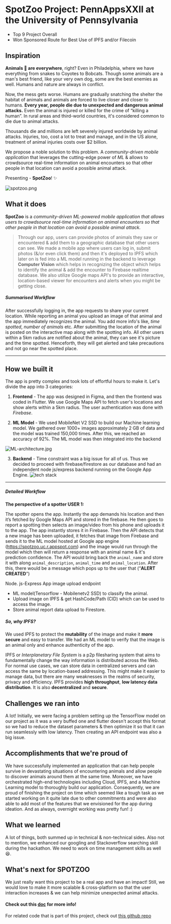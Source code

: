 # SpotZoo Project: PennAppsXXII at the University of Pennsylvania
- Top 9 Project Overall
- Won Sponsored Route for Best Use of IPFS and/or Filecoin

## Inspiration
**Animals 🐻 are everywhere**, right? Even in Philadelphia, where we have everything from snakes to Coyotes to Bobcats. Though some animals are a man's best friend, like your very own dog, some are the best enemies as well. Humans and nature are always in conflict.

Now, the mess gets worse. Humans are gradually snatching the shelter the habitat of animals and animals are forced to live closer and closer to humans. **Every year, people die due to unexpected and dangerous animal attacks.** Even the animal is injured or killed for the crime of “killing a human”. In rural areas and third-world countries, it's considered common to die due to animal attacks.

Thousands die and millions are left severely injured worldwide by animal attacks. Injuries, too, cost a lot to treat and manage, and in the US alone, treatment of animal injuries costs over $2 billion.

We propose a noble solution to this problem. A *community-driven mobile application* that leverages the cutting-edge power of *ML* & allows to crowdsource real-time information on animal encounters so that other people in that location can avoid a possible animal attack.

Presenting - **SpotZoo**! ✨

![spotzoo.png](https://i.postimg.cc/1XBxLJwB/ggspot.png)

## What it does

**SpotZoo** is a *community-driven ML-powered mobile application that allows users to crowdsource real-time information on animal encounters so that other people in that location can avoid a possible animal attack.*

> Through our app, users can provide photos of animals they saw or encountered & add them to a geographic database that other users can see. We made a mobile app where users can log in, submit photos (&/or even click them) and then it's deployed to IPFS which later on is fed into a ML model running in the backend to leverage **Computer Vision** which helps in recognizing the object which helps to identify the animal & add the encounter to Firebase realtime database. We also utilize Google maps API's to provide an interactive, location-based viewer for encounters and alerts when you might be getting close.

##### Summarised Workflow
After successfully logging in, the app requests to share your current location. While reporting an animal you upload an image of that animal and the app immediately recognizes the animal. You add more info's like, *time spotted*, *number of animals* etc. After submitting the location of the animal is posted on the interactive map along with the spotting info. All other users within a 5km radius are notified about the animal, they can see it's picture and the time spotted. Henceforth, they will get alerted and take precautions and not go near the spotted place.

---

## How we built it
The app is pretty complex and took lots of effortful hours to make it. Let's divide the app into 3 categories:

1. **Frontend** - The app was designed in Figma, and then the frontend was coded in Flutter.  We use Google Maps API to fetch user's locations and show alerts within a 5km radius. The user authentication was done with *Firebase*.

2. **ML Model** - We used MobileNet V2 SSD to build our Machine learning model. We gathered over 1000+ images approximately 2 GB of data and the model was trained 150,000 times. After this, we reached an accuracy of 92%. The ML model was then integrated into the backend

![ML-architecture.jpg](https://i.postimg.cc/FzgcmQnc/ML-architecture.jpg)

3. **Backend** - Time constraint was a big issue for all of us. Thus we decided to proceed with firebase/firestore as our database and had an independent node js/express backend running on the Google App Engine. 
![tech stack](https://cdn.discordapp.com/attachments/886064343660249090/886576541163724820/SpotZoo_-_techStack.png)

---

##### Detailed Workflow

**The perspective of a spotter USER 1:**

The spotter opens the app. Instantly the app demands his location and then it’s fetched by Google Maps API and stored in the firebase. He then goes to report a spotting then selects an image/video from his phone and uploads it to the app. The app instantly stores it in Firebase. Then the API detects that a new image has been uploaded, it fetches that image from Firebase and sends it to the ML model hosted at Google app engine (https://spotzoo.uc.r.appspot.com) and the image would run through the model which then will return a response with an animal name & it's prediction confidence. The API would bring back the `animal_name` and store it with along `animal_description`, `animal_time` and `animal_location`. After this, there would be a message which pops up to the user that (“**ALERT CREATED**”)

Node. js-Express App image upload endpoint 

- ML model(Tensorflow - Mobilenetv2 SSD) to classify the animal.
- Upload image on IPFS  & get HashCode/Path (CID) which can be used to access the image.
- Store animal report data upload to Firestore.

##### So, why IPFS?
We used IPFS to protect the **mutability** of the image and make it **more secure** and easy to transfer. We had an ML model to verify that the image is an animal only and enhance authenticity of the app.

IPFS or *Interplanetary File System* is a p2p filesharing system that aims to fundamentally change the way information is distributed across the Web. For normal use cases, we can store data in centralized servers and can access the same by location-based addressing. This might make it easier to manage data, but there are many weaknesses in the realms of security, privacy and efficiency. IPFS provides **high throughput**, **low latency data distribution**. It is also **decentralized** and **secure**.


## Challenges we ran into
A lot! Initially, we were facing a problem setting up the TensorFlow model on our project as it was a very buffed one and flutter doesn't accept this format so we had to reduce the dataset parameters & then optimize it so that it can run seamlessly with low latency. Then creating an API endpoint was also a big issue.  

## Accomplishments that we're proud of
We have successfully implemented an application that can help people survive in devastating situations of encountering animals and allow people to discover animals around them at the same time. Moreover, we have orchestrated high-end technologies including Cloud, IPFS, and a Machine Learning model to thoroughly build our application. Consequently, we are proud of finishing the project on time which seemed like a tough task as we started working on it quite late due to other commitments and were also able to add most of the features that we envisioned for the app during ideation. And as always, overnight working was pretty fun! :)

## What we learned
A lot of things, both summed up in technical & non-technical sides. Also not to mention, we enhanced our googling and Stackoverflow searching skill during the hackathon. We need to work on time management skills as well😆.

## What's next for SPOTZOO
We just really want this project to be a real app and have an impact! Still, we would love to make it more scalable & cross-platform so that the user interaction increases & we can help minimize unexpected animal attacks.

#### Check out this [doc](https://docs.google.com/document/d/1fc9_9zpepgL_NWGGUn5luJ0TSj33h51x6V4yGZpDbqQ/edit#) for more info!
For related code that is part of this project, check out [this github repo](https://github.com/sjunhong/PennAppsXXII-SpotZoo/tree/main/app)
